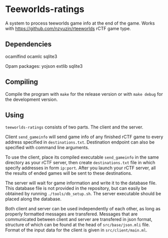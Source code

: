 Teeworlds-ratings
=================

A system to process teeworlds game info at the end of the game.
Works with https://github.com/nzyuzin/rteeworlds rCTF game type.

Dependencies
------------

ocamlfind ocamlc sqlite3

Opam packages:
yojson extlib sqlite3

Compiling
---------

Compile the program with
`make`
for the release version or with
`make debug`
for the development version.

Using
-----

`teeworlds-ratings` consists of two parts. The client and the server.

Client `send_gameinfo` will send game info of any finished rCTF game to every address specified in `destinations.txt`. Destination endpoint can also be specified with command line arguments.

To use the client, place its compiled executable `send_gameinfo` in the same directory as your rCTF server, then create `destinations.txt` file in which specify addresses in form `ip:port`. After you launch your rCTF server, all the results of ended games will be sent to these destinations.

The server will wait for game information and write it to the database file. This database file is not provided in the repository, but can easily be obtained by running `./tools/db_setup.sh`. The server executable should be placed along the database.

Both client and server can be used independently of each other, as long as properly formatted messages are transfered. Messages that are communicated between client and server are transfered in json format, structure of which can be found at the head of `src/base/json.mli` file. Format of the input data for the client is given in `src/client/main.ml`.
